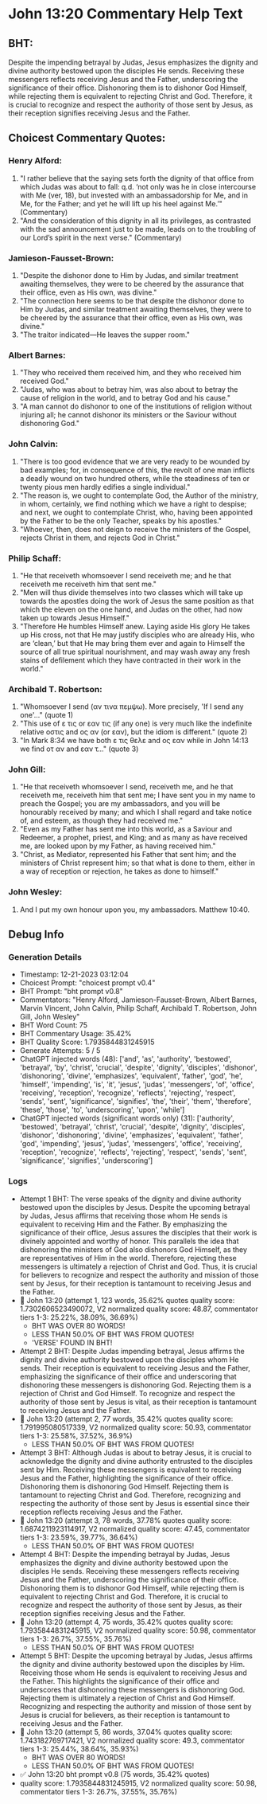 # John 13:20 Commentary Help Text

## BHT:
Despite the impending betrayal by Judas, Jesus emphasizes the dignity and divine authority bestowed upon the disciples He sends. Receiving these messengers reflects receiving Jesus and the Father, underscoring the significance of their office. Dishonoring them is to dishonor God Himself, while rejecting them is equivalent to rejecting Christ and God. Therefore, it is crucial to recognize and respect the authority of those sent by Jesus, as their reception signifies receiving Jesus and the Father.

## Choicest Commentary Quotes:
### Henry Alford:
1. "I rather believe that the saying sets forth the dignity of that office from which Judas was about to fall: q.d. ‘not only was he in close intercourse with Me (ver, 18), but invested with an ambassadorship for Me, and in Me, for the Father; and yet he will lift up his heel against Me.’" (Commentary)
2. "And the consideration of this dignity in all its privileges, as contrasted with the sad announcement just to be made, leads on to the troubling of our Lord’s spirit in the next verse." (Commentary)

### Jamieson-Fausset-Brown:
1. "Despite the dishonor done to Him by Judas, and similar treatment awaiting themselves, they were to be cheered by the assurance that their office, even as His own, was divine."
2. "The connection here seems to be that despite the dishonor done to Him by Judas, and similar treatment awaiting themselves, they were to be cheered by the assurance that their office, even as His own, was divine."
3. "The traitor indicated—He leaves the supper room."

### Albert Barnes:
1. "They who received them received him, and they who received him received God."
2. "Judas, who was about to betray him, was also about to betray the cause of religion in the world, and to betray God and his cause."
3. "A man cannot do dishonor to one of the institutions of religion without injuring all; he cannot dishonor its ministers or the Saviour without dishonoring God."

### John Calvin:
1. "There is too good evidence that we are very ready to be wounded by bad examples; for, in consequence of this, the revolt of one man inflicts a deadly wound on two hundred others, while the steadiness of ten or twenty pious men hardly edifies a single individual."
2. "The reason is, we ought to contemplate God, the Author of the ministry, in whom, certainly, we find nothing which we have a right to despise; and next, we ought to contemplate Christ, who, having been appointed by the Father to be the only Teacher, speaks by his apostles."
3. "Whoever, then, does not deign to receive the ministers of the Gospel, rejects Christ in them, and rejects God in Christ."

### Philip Schaff:
1. "He that receiveth whomsoever I send receiveth me; and he that receiveth me receiveth him that sent me." 
2. "Men will thus divide themselves into two classes which will take up towards the apostles doing the work of Jesus the same position as that which the eleven on the one hand, and Judas on the other, had now taken up towards Jesus Himself."
3. "Therefore He humbles Himself anew. Laying aside His glory He takes up His cross, not that He may justify disciples who are already His, who are ‘clean,’ but that He may bring them ever and again to Himself the source of all true spiritual nourishment, and may wash away any fresh stains of defilement which they have contracted in their work in the world."

### Archibald T. Robertson:
1. "Whomsoever I send (αν τινα πεμψω). More precisely, 'If I send any one'..." (quote 1)
2. "This use of ε τις or εαν τις (if any one) is very much like the indefinite relative οστις and ος αν (or εαν), but the idiom is different." (quote 2)
3. "In Mark 8:34 we have both ε τις θελε and ος εαν while in John 14:13 we find οτ αν and εαν τ..." (quote 3)

### John Gill:
1. "He that receiveth whomsoever I send, receiveth me, and he that receiveth me, receiveth him that sent me; I have sent you in my name to preach the Gospel; you are my ambassadors, and you will be honourably received by many; and which I shall regard and take notice of, and esteem, as though they had received me."
2. "Even as my Father has sent me into this world, as a Saviour and Redeemer, a prophet, priest, and King; and as many as have received me, are looked upon by my Father, as having received him."
3. "Christ, as Mediator, represented his Father that sent him; and the ministers of Christ represent him; so that what is done to them, either in a way of reception or rejection, he takes as done to himself."

### John Wesley:
1. And I put my own honour upon you, my ambassadors. Matthew 10:40.



## Debug Info
### Generation Details
- Timestamp: 12-21-2023 03:12:04
- Choicest Prompt: "choicest prompt v0.4"
- BHT Prompt: "bht prompt v0.8"
- Commentators: "Henry Alford, Jamieson-Fausset-Brown, Albert Barnes, Marvin Vincent, John Calvin, Philip Schaff, Archibald T. Robertson, John Gill, John Wesley"
- BHT Word Count: 75
- BHT Commentary Usage: 35.42%
- BHT Quality Score: 1.7935844831245915
- Generate Attempts: 5 / 5
- ChatGPT injected words (48):
	['and', 'as', 'authority', 'bestowed', 'betrayal', 'by', 'christ', 'crucial', 'despite', 'dignity', 'disciples', 'dishonor', 'dishonoring', 'divine', 'emphasizes', 'equivalent', 'father', 'god', 'he', 'himself', 'impending', 'is', 'it', 'jesus', 'judas', 'messengers', 'of', 'office', 'receiving', 'reception', 'recognize', 'reflects', 'rejecting', 'respect', 'sends', 'sent', 'significance', 'signifies', 'the', 'their', 'them', 'therefore', 'these', 'those', 'to', 'underscoring', 'upon', 'while']
- ChatGPT injected words (significant words only) (31):
	['authority', 'bestowed', 'betrayal', 'christ', 'crucial', 'despite', 'dignity', 'disciples', 'dishonor', 'dishonoring', 'divine', 'emphasizes', 'equivalent', 'father', 'god', 'impending', 'jesus', 'judas', 'messengers', 'office', 'receiving', 'reception', 'recognize', 'reflects', 'rejecting', 'respect', 'sends', 'sent', 'significance', 'signifies', 'underscoring']

### Logs
- Attempt 1 BHT: The verse speaks of the dignity and divine authority bestowed upon the disciples by Jesus. Despite the upcoming betrayal by Judas, Jesus affirms that receiving those whom He sends is equivalent to receiving Him and the Father. By emphasizing the significance of their office, Jesus assures the disciples that their work is divinely appointed and worthy of honor. This parallels the idea that dishonoring the ministers of God also dishonors God Himself, as they are representatives of Him in the world. Therefore, rejecting these messengers is ultimately a rejection of Christ and God. Thus, it is crucial for believers to recognize and respect the authority and mission of those sent by Jesus, for their reception is tantamount to receiving Jesus and the Father.
- 🔄 John 13:20 (attempt 1, 123 words, 35.62% quotes quality score: 1.7302606523490072, V2 normalized quality score: 48.87, commentator tiers 1-3: 25.22%, 38.09%, 36.69%) 
	- BHT WAS OVER 80 WORDS! 
	- LESS THAN 50.0% OF BHT WAS FROM QUOTES! 
	- 'VERSE' FOUND IN BHT!
- Attempt 2 BHT: Despite Judas impending betrayal, Jesus affirms the dignity and divine authority bestowed upon the disciples whom He sends. Their reception is equivalent to receiving Jesus and the Father, emphasizing the significance of their office and underscoring that dishonoring these messengers is dishonoring God. Rejecting them is a rejection of Christ and God Himself. To recognize and respect the authority of those sent by Jesus is vital, as their reception is tantamount to receiving Jesus and the Father.
- 🔄 John 13:20 (attempt 2, 77 words, 35.42% quotes quality score: 1.791995080517339, V2 normalized quality score: 50.93, commentator tiers 1-3: 25.58%, 37.52%, 36.9%) 
	- LESS THAN 50.0% OF BHT WAS FROM QUOTES!
- Attempt 3 BHT: Although Judas is about to betray Jesus, it is crucial to acknowledge the dignity and divine authority entrusted to the disciples sent by Him. Receiving these messengers is equivalent to receiving Jesus and the Father, highlighting the significance of their office. Dishonoring them is dishonoring God Himself. Rejecting them is tantamount to rejecting Christ and God. Therefore, recognizing and respecting the authority of those sent by Jesus is essential since their reception reflects receiving Jesus and the Father.
- 🔄 John 13:20 (attempt 3, 78 words, 37.78% quotes quality score: 1.6874211923114917, V2 normalized quality score: 47.45, commentator tiers 1-3: 23.59%, 39.77%, 36.64%) 
	- LESS THAN 50.0% OF BHT WAS FROM QUOTES!
- Attempt 4 BHT: Despite the impending betrayal by Judas, Jesus emphasizes the dignity and divine authority bestowed upon the disciples He sends. Receiving these messengers reflects receiving Jesus and the Father, underscoring the significance of their office. Dishonoring them is to dishonor God Himself, while rejecting them is equivalent to rejecting Christ and God. Therefore, it is crucial to recognize and respect the authority of those sent by Jesus, as their reception signifies receiving Jesus and the Father.
- 🔄 John 13:20 (attempt 4, 75 words, 35.42% quotes quality score: 1.7935844831245915, V2 normalized quality score: 50.98, commentator tiers 1-3: 26.7%, 37.55%, 35.76%) 
	- LESS THAN 50.0% OF BHT WAS FROM QUOTES!
- Attempt 5 BHT: Despite the upcoming betrayal by Judas, Jesus affirms the dignity and divine authority bestowed upon the disciples by Him. Receiving those whom He sends is equivalent to receiving Jesus and the Father. This highlights the significance of their office and underscores that dishonoring these messengers is dishonoring God. Rejecting them is ultimately a rejection of Christ and God Himself. Recognizing and respecting the authority and mission of those sent by Jesus is crucial for believers, as their reception is tantamount to receiving Jesus and the Father.
- 🔄 John 13:20 (attempt 5, 86 words, 37.04% quotes quality score: 1.743182769717421, V2 normalized quality score: 49.3, commentator tiers 1-3: 25.44%, 38.64%, 35.93%) 
	- BHT WAS OVER 80 WORDS! 
	- LESS THAN 50.0% OF BHT WAS FROM QUOTES!
- ✅ John 13:20 bht prompt v0.8 (75 words, 35.42% quotes)
- quality score: 1.7935844831245915, V2 normalized quality score: 50.98, commentator tiers 1-3: 26.7%, 37.55%, 35.76%)